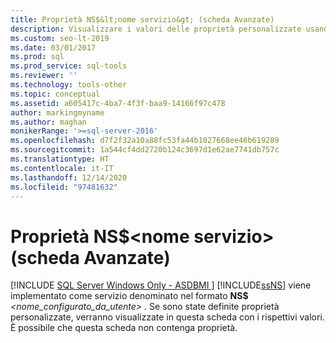 ```yaml
---
title: Proprietà NS$&lt;nome servizio&gt; (scheda Avanzate)
description: Visualizzare i valori delle proprietà personalizzate usando la scheda Avanzate della finestra di dialogo Proprietà - Notification Services in SQL Server.
ms.custom: seo-lt-2019
ms.date: 03/01/2017
ms.prod: sql
ms.prod_service: sql-tools
ms.reviewer: ''
ms.technology: tools-other
ms.topic: conceptual
ms.assetid: a605417c-4ba7-4f3f-baa9-14166f97c478
author: markingmyname
ms.author: maghan
monikerRange: '>=sql-server-2016'
ms.openlocfilehash: d7f2f32a10a88fc53fa44b1027668ee46b619289
ms.sourcegitcommit: 1a544cf4dd2720b124c3697d1e62ae7741db757c
ms.translationtype: HT
ms.contentlocale: it-IT
ms.lasthandoff: 12/14/2020
ms.locfileid: "97481632"
---
```

# <a name="nsltservice-namegt-properties-advanced-tab"></a>Proprietà NS$&lt;nome servizio&gt; (scheda Avanzate)
[!INCLUDE [SQL Server Windows Only - ASDBMI ](../../includes/applies-to-version/sql-windows-only-asdbmi.md)]
  [!INCLUDE[ssNS](../../includes/ssns-md.md)] viene implementato come servizio denominato nel formato **NS$** _<nome_configurato_da_utente>_ . Se sono state definite proprietà personalizzate, verranno visualizzate in questa scheda con i rispettivi valori. È possibile che questa scheda non contenga proprietà.  
  
  
